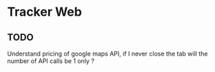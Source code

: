 # Tracker Web

## TODO

Understand pricing of google maps API, if I never close the tab will the number of API calls be 1 only ?